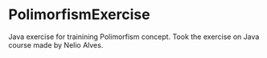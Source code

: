 # PolimorfismExercise

Java exercise for trainining Polimorfism concept.
Took the exercise on Java course made by Nelio Alves.
